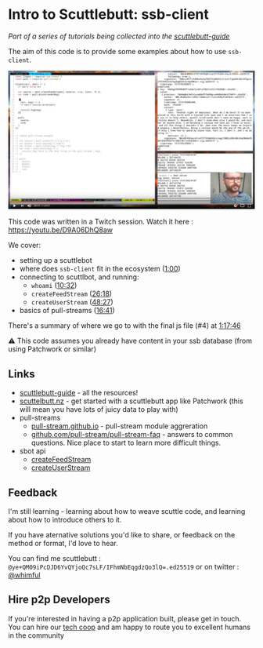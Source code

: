 # Intro to Scuttlebutt: ssb-client

_Part of a series of tutorials being collected into the [scuttlebutt-guide](https://github.com/ssbc/scuttlebutt-guide)_

The aim of this code is to provide some examples about how to use `ssb-client`. 

[![](./ssb-client-intro.jpg)](https://youtu.be/D9A06DhQ8aw)

This code was written in a Twitch session. Watch it here : https://youtu.be/D9A06DhQ8aw

We cover:
- setting up a scuttlebot
- where does `ssb-client` fit in the ecosystem ([1:00](https://youtu.be/D9A06DhQ8aw?t=60))
- connecting to scuttlbot, and running: 
  - `whoami` ([10:32](https://youtu.be/D9A06DhQ8aw?t=632))
  - `createFeedStream` ([26:18](https://youtu.be/D9A06DhQ8aw?t=1578))
  - `createUserStream` ([48:27](https://youtu.be/D9A06DhQ8aw?t=2907))
- basics of pull-streams ([16:41](https://youtu.be/D9A06DhQ8aw?t=1001))

There's a summary of where we go to with the final js file (#4) at [1:17:46](https://youtu.be/D9A06DhQ8aw?t=4661)

:warning: This code assumes you already have content in your ssb database (from using Patchwork or similar)


## Links

- [scuttlebutt-guide](https://github.com/ssbc/scuttlebutt-guide) - all the resources!
- [scuttelbutt.nz](https://scuttlebutt.nz) - get started with a scuttlebutt app like Patchwork (this will mean you have lots of juicy data to play with)
- pull-streams
  - [pull-stream.github.io](https://pull-stream.github.io/) - pull-stream module aggreration
  - [github.com/pull-stream/pull-stream-faq](https://github.com/pull-stream/pull-stream-faq) - answers to common questions. Nice place to start to learn more difficult things.
- sbot api
  - [createFeedStream](http://scuttlebot.io/apis/scuttlebot/ssb.html#createfeedstream-source)
  - [createUserStream](http://scuttlebot.io/apis/scuttlebot/ssb.html#createuserstream-source)


## Feedback

I'm still learning - learning about how to weave scuttle code, and learning about how to introduce others to it.

If you have aternative solutions you'd like to share, or feedback on the method or format, I'd love to hear.

You can find me scuttlebutt : `@ye+QM09iPcDJD6YvQYjoQc7sLF/IFhmNbEqgdzQo3lQ=.ed25519`
or on twitter : [@whimful](https://www.twitter.com/whimful)


## Hire p2p Developers

If you're interested in having a p2p application built, please get in touch. You can hire our [tech coop](https://www.protozoa.nz) and am happy to route you to excellent humans in the community 
